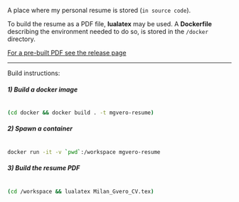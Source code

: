 A place where my personal resume is stored (`in source code`).

To build the resume as a PDF file, **lualatex** may be used. A **Dockerfile** describing the environment  needed to do so, is stored in the `/docker` directory.

[For a pre-built PDF see the release page](https://github.com/spiricn/resume/releases/latest)

---

Build instructions:

##### 1) Build a docker image

```sh

(cd docker && docker build . -t mgvero-resume)

```



##### 2) Spawn a container

```sh

docker run -it -v `pwd`:/workspace mgvero-resume

```



##### 3) Build the resume PDF

```sh

(cd /workspace && lualatex Milan_Gvero_CV.tex)

```
